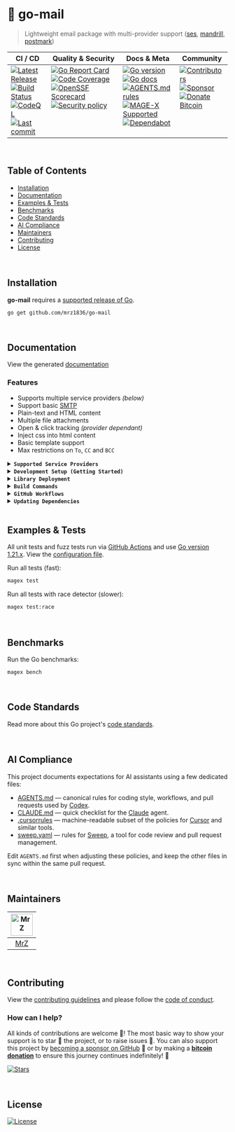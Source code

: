 # 📨 go-mail
> Lightweight email package with multi-provider support ([ses](https://aws.amazon.com/ses/), [mandrill](https://mailchimp.com/features/transactional-email/), [postmark](https://postmarkapp.com/))

<table>
  <thead>
    <tr>
      <th>CI&nbsp;/&nbsp;CD</th>
      <th>Quality&nbsp;&amp;&nbsp;Security</th>
      <th>Docs&nbsp;&amp;&nbsp;Meta</th>
      <th>Community</th>
    </tr>
  </thead>
  <tbody>
    <tr>
      <td valign="top" align="left">
        <a href="https://github.com/mrz1836/go-mail/releases">
          <img src="https://img.shields.io/github/release-pre/mrz1836/go-mail?logo=github&style=flat" alt="Latest Release">
        </a><br/>
        <a href="https://github.com/mrz1836/go-mail/actions">
          <img src="https://img.shields.io/github/actions/workflow/status/mrz1836/go-mail/fortress.yml?branch=master&logo=github&style=flat" alt="Build Status">
        </a><br/>
		<a href="https://github.com/mrz1836/go-mail/actions">
          <img src="https://github.com/mrz1836/go-mail/actions/workflows/codeql-analysis.yml/badge.svg?style=flat" alt="CodeQL">
        </a><br/>
        <a href="https://github.com/mrz1836/go-mail/commits/master">
		  <img src="https://img.shields.io/github/last-commit/mrz1836/go-mail?style=flat&logo=clockify&logoColor=white" alt="Last commit">
		</a>
      </td>
      <td valign="top" align="left">
        <a href="https://goreportcard.com/report/github.com/mrz1836/go-mail">
          <img src="https://goreportcard.com/badge/github.com/mrz1836/go-mail?style=flat" alt="Go Report Card">
        </a><br/>
		<a href="https://codecov.io/gh/mrz1836/go-mail">
          <img src="https://codecov.io/gh/mrz1836/go-mail/branch/master/graph/badge.svg?style=flat" alt="Code Coverage">
        </a><br/>
		<a href="https://scorecard.dev/viewer/?uri=github.com/mrz1836/go-mail">
          <img src="https://api.scorecard.dev/projects/github.com/mrz1836/go-mail/badge?logo=springsecurity&logoColor=white" alt="OpenSSF Scorecard">
        </a><br/>
		<a href=".github/SECURITY.md">
          <img src="https://img.shields.io/badge/security-policy-blue?style=flat&logo=springsecurity&logoColor=white" alt="Security policy">
        </a>
      </td>
      <td valign="top" align="left">
        <a href="https://golang.org/">
          <img src="https://img.shields.io/github/go-mod/go-version/mrz1836/go-mail?style=flat" alt="Go version">
        </a><br/>
        <a href="https://pkg.go.dev/github.com/mrz1836/go-mail?tab=doc">
          <img src="https://pkg.go.dev/badge/github.com/mrz1836/go-mail.svg?style=flat" alt="Go docs">
        </a><br/>
        <a href=".github/AGENTS.md">
          <img src="https://img.shields.io/badge/AGENTS.md-found-40b814?style=flat&logo=openai" alt="AGENTS.md rules">
        </a><br/>
        <a href="https://github.com/mrz1836/mage-x">
          <img src="https://img.shields.io/badge/Mage-supported-brightgreen?style=flat&logo=go&logoColor=white" alt="MAGE-X Supported">
        </a><br/>
		<a href=".github/dependabot.yml">
          <img src="https://img.shields.io/badge/dependencies-automatic-blue?logo=dependabot&style=flat" alt="Dependabot">
        </a>
      </td>
      <td valign="top" align="left">
        <a href="https://github.com/mrz1836/go-mail/graphs/contributors">
          <img src="https://img.shields.io/github/contributors/mrz1836/go-mail?style=flat&logo=contentful&logoColor=white" alt="Contributors">
        </a><br/>
        <a href="https://github.com/sponsors/mrz1836">
          <img src="https://img.shields.io/badge/sponsor-MrZ-181717.svg?logo=github&style=flat" alt="Sponsor">
        </a><br/>
        <a href="https://mrz1818.com/?tab=tips&utm_source=github&utm_medium=sponsor-link&utm_campaign=go-mail&utm_term=go-mail&utm_content=go-mail">
          <img src="https://img.shields.io/badge/donate-bitcoin-ff9900.svg?logo=bitcoin&style=flat" alt="Donate Bitcoin">
        </a>
      </td>
    </tr>
  </tbody>
</table>

<br/>

## Table of Contents
* [Installation](#installation)
* [Documentation](#documentation)
* [Examples & Tests](#examples--tests)
* [Benchmarks](#benchmarks)
* [Code Standards](#code-standards)
* [AI Compliance](#ai-compliance)
* [Maintainers](#maintainers)
* [Contributing](#contributing)
* [License](#license)

<br/>

## Installation

**go-mail** requires a [supported release of Go](https://golang.org/doc/devel/release.html#policy).
```shell script
go get github.com/mrz1836/go-mail
```

<br/>

## Documentation
View the generated [documentation](https://pkg.go.dev/github.com/mrz1836/go-mail)

### Features
- Supports multiple service providers _(below)_
- Support basic [SMTP](https://en.wikipedia.org/wiki/Simple_Mail_Transfer_Protocol)
- Plain-text and HTML content
- Multiple file attachments
- Open & click tracking _(provider dependant)_
- Inject css into html content
- Basic template support
- Max restrictions on `To`, `CC` and `BCC`

<details>
<summary><strong><code>Supported Service Providers</code></strong></summary>
<br/>

- [AWS SES](https://docs.aws.amazon.com/ses/)
- [Mandrill](https://mandrillapp.com/api/docs/)
- [Postmark](https://postmarkapp.com/developer)
- [SMTP](https://en.wikipedia.org/wiki/Simple_Mail_Transfer_Protocol)
</details>

<details>
<summary><strong><code>Development Setup (Getting Started)</code></strong></summary>
<br/>

Install [MAGE-X](https://github.com/mrz1836/mage-x) build tool for development:

```bash
# Install MAGE-X for development and building
go install github.com/mrz1836/mage-x/cmd/magex@latest
magex update:install
```
</details>

<details>
<summary><strong><code>Library Deployment</code></strong></summary>
<br/>

This project uses [goreleaser](https://github.com/goreleaser/goreleaser) for streamlined binary and library deployment to GitHub. To get started, install it via:

```bash
brew install goreleaser
```

The release process is defined in the [.goreleaser.yml](.goreleaser.yml) configuration file.

Then create and push a new Git tag using:

```bash
magex version:bump bump=patch push
```

This process ensures consistent, repeatable releases with properly versioned artifacts and citation metadata.

</details>

<details>
<summary><strong><code>Build Commands</code></strong></summary>
<br/>

View all build commands

```bash script
magex help
```

</details>

<details>
<summary><strong><code>GitHub Workflows</code></strong></summary>
<br/>


### The Workflow Control Center

All GitHub Actions workflows in this repository are powered by configuration files: [**.env.base**](.github/.env.base) (default configuration) and optionally **.env.custom** (project-specific overrides) – your one-stop shop for tweaking CI/CD behavior without touching a single YAML file! 🎯

**Configuration Files:**
- **[.env.base](.github/.env.base)** – Default configuration that works for most Go projects
- **[.env.custom](.github/.env.custom)** – Optional project-specific overrides

This magical file controls everything from:
- **🚀 Go version matrix** (test on multiple versions or just one)
- **🏃 Runner selection** (Ubuntu or macOS, your wallet decides)
- **🔬 Feature toggles** (coverage, fuzzing, linting, race detection, benchmarks)
- **🛡️ Security tool versions** (gitleaks, nancy, govulncheck)
- **🤖 Auto-merge behaviors** (how aggressive should the bots be?)
- **🏷️ PR management rules** (size labels, auto-assignment, welcome messages)

> **Pro tip:** Want to disable code coverage? Just add `ENABLE_CODE_COVERAGE=false` to your .env.custom to override the default in .env.base and push. No YAML archaeology required!

<br/>

| Workflow Name                                                                      | Description                                                                                                            |
|------------------------------------------------------------------------------------|------------------------------------------------------------------------------------------------------------------------|
| [auto-merge-on-approval.yml](.github/workflows/auto-merge-on-approval.yml)         | Automatically merges PRs after approval and all required checks, following strict rules.                               |
| [codeql-analysis.yml](.github/workflows/codeql-analysis.yml)                       | Analyzes code for security vulnerabilities using [GitHub CodeQL](https://codeql.github.com/).                          |
| [dependabot-auto-merge.yml](.github/workflows/dependabot-auto-merge.yml)           | Automatically merges [Dependabot](https://github.com/dependabot) PRs that meet all requirements.                       |
| [fortress.yml](.github/workflows/fortress.yml)                                     | Runs the GoFortress security and testing workflow, including linting, testing, releasing, and vulnerability checks.    |
| [pull-request-management.yml](.github/workflows/pull-request-management.yml)       | Labels PRs by branch prefix, assigns a default user if none is assigned, and welcomes new contributors with a comment. |
| [scorecard.yml](.github/workflows/scorecard.yml)                                   | Runs [OpenSSF](https://openssf.org/) Scorecard to assess supply chain security.                                        |
| [stale.yml](.github/workflows/stale-check.yml)                                     | Warns about (and optionally closes) inactive issues and PRs on a schedule or manual trigger.                           |
| [sync-labels.yml](.github/workflows/sync-labels.yml)                               | Keeps GitHub labels in sync with the declarative manifest at [`.github/labels.yml`](./.github/labels.yml).             |

</details>

<details>
<summary><strong><code>Updating Dependencies</code></strong></summary>
<br/>

To update all dependencies (Go modules, linters, and related tools), run:

```bash
magex deps:update
```

This command ensures all dependencies are brought up to date in a single step, including Go modules and any managed tools. It is the recommended way to keep your development environment and CI in sync with the latest versions.

</details>

<br/>

## Examples & Tests
All unit tests and fuzz tests run via [GitHub Actions](https://github.com/mrz1836/go-pre-commit/actions) and use [Go version 1.21.x](https://go.dev/doc/go1.21). View the [configuration file](.github/workflows/fortress.yml).

Run all tests (fast):

```bash script
magex test
```

Run all tests with race detector (slower):
```bash script
magex test:race
```

<br/>

## Benchmarks
Run the Go benchmarks:
```shell script
magex bench
```

<br/>

## Code Standards
Read more about this Go project's [code standards](.github/CODE_STANDARDS.md).

<br/>

## AI Compliance
This project documents expectations for AI assistants using a few dedicated files:

- [AGENTS.md](.github/AGENTS.md) — canonical rules for coding style, workflows, and pull requests used by [Codex](https://chatgpt.com/codex).
- [CLAUDE.md](.github/CLAUDE.md) — quick checklist for the [Claude](https://www.anthropic.com/product) agent.
- [.cursorrules](.cursorrules) — machine-readable subset of the policies for [Cursor](https://www.cursor.so/) and similar tools.
- [sweep.yaml](.github/sweep.yaml) — rules for [Sweep](https://github.com/sweepai/sweep), a tool for code review and pull request management.

Edit `AGENTS.md` first when adjusting these policies, and keep the other files in sync within the same pull request.

<br/>

## Maintainers
| [<img src="https://github.com/mrz1836.png" height="50" alt="MrZ" />](https://github.com/mrz1836) |
|:------------------------------------------------------------------------------------------------:|
|                                [MrZ](https://github.com/mrz1836)                                 |

<br/>

## Contributing
View the [contributing guidelines](.github/CONTRIBUTING.md) and please follow the [code of conduct](.github/CODE_OF_CONDUCT.md).

### How can I help?
All kinds of contributions are welcome :raised_hands:!
The most basic way to show your support is to star :star2: the project, or to raise issues :speech_balloon:.
You can also support this project by [becoming a sponsor on GitHub](https://github.com/sponsors/mrz1836) :clap:
or by making a [**bitcoin donation**](https://mrz1818.com/?tab=tips&utm_source=github&utm_medium=sponsor-link&utm_campaign=go-mail&utm_term=go-mail&utm_content=go-mail) to ensure this journey continues indefinitely! :rocket:


[![Stars](https://img.shields.io/github/stars/mrz1836/go-mail?label=Please%20like%20us&style=social)](https://github.com/mrz1836/go-mail/stargazers)

<br/>

## License

[![License](https://img.shields.io/github/license/mrz1836/go-mail.svg?style=flat)](LICENSE)
